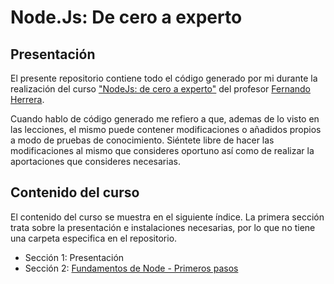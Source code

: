 # Node.Js: De cero a experto

## Presentación

El presente repositorio contiene todo el código generado por mi durante la realización del curso ["NodeJs: de cero a experto"](https://cursos.devtalles.com/courses/nodejs-de-cero-a-experto) del profesor [Fernando Herrera](https://fernando-herrera.com).

Cuando hablo de código generado me refiero a que, ademas de lo visto en las lecciones, el mismo puede contener modificaciones o añadidos propios a modo de pruebas de conocimiento. Siéntete libre de hacer las modificaciones al mismo que consideres oportuno así como de realizar la aportaciones que consideres necesarias.

## Contenido del curso

El contenido del curso se muestra en el siguiente índice. La primera sección trata sobre la presentación e instalaciones necesarias, por lo que no tiene una carpeta especifica en el repositorio.

- Sección 1: Presentación
- Sección 2: [Fundamentos de Node - Primeros pasos](01-fundamentos)